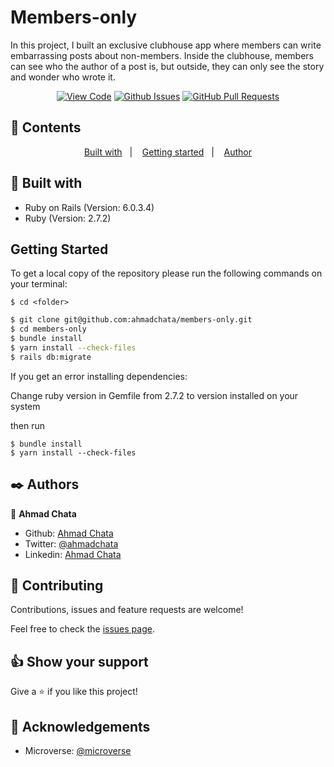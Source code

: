 # Members-only

In this project, I built an exclusive clubhouse app where members can write embarrassing posts about non-members. Inside the clubhouse, members can see who the author of a post is, but outside, they can only see the story and wonder who wrote it.


<div align="center">

[![View Code](https://img.shields.io/badge/View%20-Code-green)](https://github.com/ahmadchata/members-only)
[![Github Issues](https://img.shields.io/badge/GitHub-Issues-orange)](https://github.com/ahmadchata/members-only/issues)
[![GitHub Pull Requests](https://img.shields.io/badge/GitHub-Pull%20Requests-blue)](https://github.com/ahmadchata/members-only/pulls)

</div>

## 📝 Contents

<p align="center">
<a href="#with">Built with</a>&nbsp;&nbsp;&nbsp;|&nbsp;&nbsp;&nbsp;
<a href="#gs">Getting started</a>&nbsp;&nbsp;&nbsp;|&nbsp;&nbsp;&nbsp;
<a href="#author">Author</a>
</p>

## 🔧 Built with<a name = "with"></a>

- Ruby on Rails (Version: 6.0.3.4)
- Ruby (Version: 2.7.2)


## Getting Started <a name = "gs"></a>

To get a local copy of the repository please run the following commands on your terminal:

```
$ cd <folder>
```

~~~bash
$ git clone git@github.com:ahmadchata/members-only.git
$ cd members-only
$ bundle install
$ yarn install --check-files
$ rails db:migrate
~~~

If you get an error installing dependencies:

Change ruby version in Gemfile from 2.7.2 to version installed on your system

then run

```
$ bundle install
$ yarn install --check-files
```


## ✒️  Authors <a name = "author"></a>


👤 **Ahmad Chata**

- Github: [Ahmad Chata](https://github.com/ahmadchata)
- Twitter: [@ahmadchata](https://twitter.com/ahmadchata)
- Linkedin: [Ahmad Chata](https://www.linkedin.com/in/ahmadchata/)



## 🤝 Contributing

Contributions, issues and feature requests are welcome!

Feel free to check the [issues page](https://github.com/ahmadchata/members-only/issues).


## 👍 Show your support

Give a ⭐️ if you like this project!

## :clap: Acknowledgements

- Microverse: [@microverse](https://www.microverse.org/)
